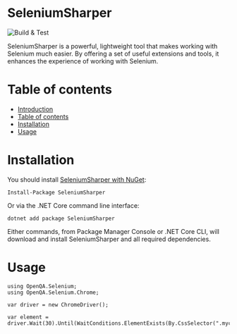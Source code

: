 # SeleniumSharper
![Build & Test](https://img.shields.io/github/actions/workflow/status/maik-hasler/SeleniumSharper/dotnet.yml?branch=main&label=Build%20%26%20Tests)

SeleniumSharper is a powerful, lightweight tool that makes working with Selenium much easier. By offering a set of useful extensions and tools, it enhances the experience of working with Selenium.

# Table of contents
- [Introduction](#seleniumsharper)
- [Table of contents](#table-of-contents)
- [Installation](#installation)
- [Usage](#usage)

# Installation
You should install [SeleniumSharper with NuGet](https://www.nuget.org/packages/SeleniumSharper):
```
Install-Package SeleniumSharper
```
Or via the .NET Core command line interface:
```
dotnet add package SeleniumSharper
```
Either commands, from Package Manager Console or .NET Core CLI, will download and install SeleniumSharper and all required dependencies.

# Usage
```
using OpenQA.Selenium;
using OpenQA.Selenium.Chrome;

var driver = new ChromeDriver();

var element = driver.Wait(30).Until(WaitConditions.ElementExists(By.CssSelector(".myclass")));
```
